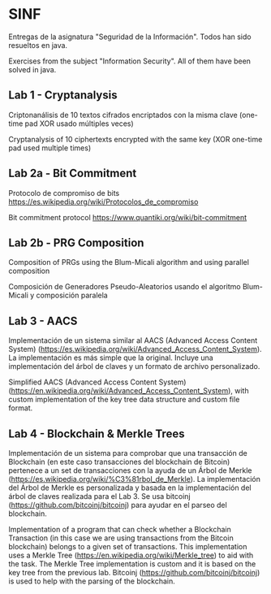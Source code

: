 # SINF
Entregas de la asignatura "Seguridad de la Información". Todos han sido resueltos en java.

Exercises from the subject "Information Security". All of them have been solved in java.

## Lab 1 - Cryptanalysis

Criptonanálisis de 10 textos cifrados encriptados con la misma clave (one-time pad XOR usado múltiples veces)

Cryptanalysis of 10 ciphertexts encrypted with the same key (XOR one-time pad used multiple times)

## Lab 2a - Bit Commitment

Protocolo de compromiso de bits https://es.wikipedia.org/wiki/Protocolos_de_compromiso

Bit commitment protocol https://www.quantiki.org/wiki/bit-commitment

## Lab 2b - PRG Composition

Composition of PRGs using the Blum-Micali algorithm and using parallel composition

Composición de Generadores Pseudo-Aleatorios usando el algoritmo Blum-Micali y composición paralela

## Lab 3 - AACS

Implementación de un sistema similar al AACS (Advanced Access Content System) (https://es.wikipedia.org/wiki/Advanced_Access_Content_System). La implementación es más simple que la original. Incluye una implementación del árbol de claves y un formato de archivo personalizado.

Simplified AACS (Advanced Access Content System) (https://en.wikipedia.org/wiki/Advanced_Access_Content_System), with custom implementation of the key tree data structure and custom file format.

## Lab 4 - Blockchain & Merkle Trees

Implementación de un sistema para comprobar que una transacción de Blockchain (en este caso transacciones del blockchain de Bitcoin) pertenece a un set de transacciones con la ayuda de un Árbol de Merkle (https://es.wikipedia.org/wiki/%C3%81rbol_de_Merkle). La implementación del Árbol de Merkle es personalizada y basada en la implementación del árbol de claves realizada para el Lab 3. Se usa bitcoinj (https://github.com/bitcoinj/bitcoinj) para ayudar en el parseo del blockchain.

Implementation of a program that can check whether a Blockchain Transaction (in this case we are using transactions from the Bitcoin blockchain) belongs to a given set of transactions. This implementation uses a Merkle Tree (https://en.wikipedia.org/wiki/Merkle_tree) to aid with the task. The Merkle Tree implementation is custom and it is based on the key tree from the previous lab. Bitcoinj (https://github.com/bitcoinj/bitcoinj) is used to help with the parsing of the blockchain.
